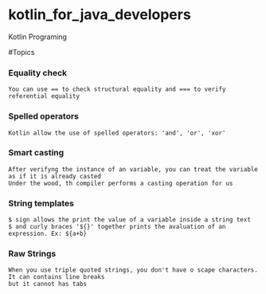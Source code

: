 # kotlin_for_java_developers
Kotlin Programing 

#Topics

### Equality check
    You can use == to check structural equality and === to verify referential equality

### Spelled operators  
    Kotlin allow the use of spelled operators: 'and', 'or', 'xor'

### Smart casting
    After verifyng the instance of an variable, you can treat the variable as if it is already casted
    Under the wood, th compiler performs a casting operation for us

### String templates
    $ sign allows the print the value of a variable inside a string text
    $ and curly braces '${}' together prints the avaluation of an expression. Ex: ${a+b}

### Raw Strings
    When you use triple quoted strings, you don't have o scape characters. It can contains line breaks
    but it cannot has tabs